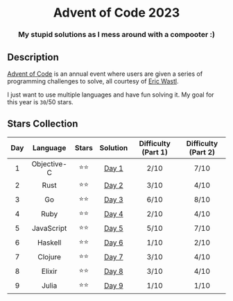 <div align="center">

# Advent of Code 2023

### My stupid solutions as I mess around with a compooter :)

</div>

## Description

[Advent of Code](https://adventofcode.com) is an annual event where users are given a series of programming challenges to solve, all courtesy of [Eric Wastl](http://was.tl/).

I just want to use multiple languages and have fun solving it. My goal for this year is `30`/50 stars.

## Stars Collection

| Day |  Language   | Stars  |     Solution      | Difficulty (Part 1) | Difficulty (Part 2) |
| :-: | :---------: | :----: | :---------------: | :-----------------: | :-----------------: |
|  1  | Objective-C | ⭐️⭐️ | [Day 1](./day-1/) |        2/10         |        7/10         |
|  2  |    Rust     | ⭐️⭐️ | [Day 2](./day-2/) |        3/10         |        4/10         |
|  3  |     Go      | ⭐️⭐️ | [Day 3](./day-3/) |        6/10         |        8/10         |
|  4  |    Ruby     | ⭐️⭐️ | [Day 4](./day-4/) |        2/10         |        4/10         |
|  5  | JavaScript  | ⭐️⭐️ | [Day 5](./day-5/) |        5/10         |        7/10         |
|  6  |   Haskell   | ⭐️⭐️ | [Day 6](./day-6/) |        1/10         |        2/10         |
|  7  |   Clojure   | ⭐️⭐️ | [Day 7](./day-7/) |        3/10         |        4/10         |
|  8  |   Elixir    | ⭐️⭐️ | [Day 8](./day-8/) |        3/10         |        4/10         |
|  9  |    Julia    | ⭐️⭐️ | [Day 9](./day-9/) |        1/10         |        1/10         |
